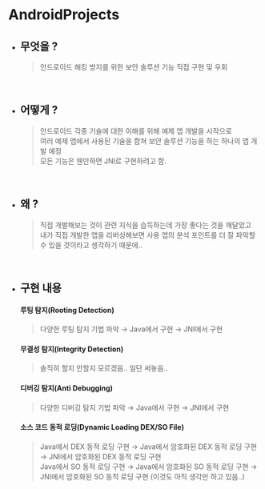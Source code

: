 # AndroidProjects

* ## 무엇을 ?
  > 안드로이드 해킹 방지를 위한 보안 솔루션 기능 직접 구현 및 우회

&nbsp;
* ## 어떻게 ?
  > 안드로이드 각종 기술에 대한 이해를 위해 예제 앱 개발을 시작으로  
  > 여러 예제 앱에서 사용된 기술을 합쳐 보안 솔루션 기능을 하는 하나의 앱 개발 예정  
  > 모든 기능은 웬만하면 JNI로 구현하려고 함.

&nbsp;
* ## 왜 ?
  > 직접 개발해보는 것이 관련 지식을 습득하는데 가장 좋다는 것을 깨달았고  
  > 내가 직접 개발한 앱을 리버싱해보면 사용 앱의 분석 포인트를 더 잘 파악할 수 있을 것이라고 생각하기 때문에..  

&nbsp;
* ## 구현 내용
  #### 루팅 탐지(Rooting Detection)  
  > 다양한 루팅 탐지 기법 파악 → Java에서 구현 → JNI에서 구현  
  
  #### 무결성 탐지(Integrity Detection)  
  > 솔직히 할지 안할지 모르겠음.. 일단 써놓음..  
  
  #### 디버깅 탐지(Anti Debugging)  
  > 다양한 디버깅 탐지 기법 파악 → Java에서 구현 → JNI에서 구현  
  
  #### 소스 코드 동적 로딩(Dynamic Loading DEX/SO File)  
  > Java에서 DEX 동적 로딩 구현 → Java에서 암호화된 DEX 동적 로딩 구현 → JNI에서 암호화된 DEX 동적 로딩 구현  
  > Java에서 SO 동적 로딩 구현 → Java에서 암호화된 SO 동적 로딩 구현 → JNI에서 암호화된 SO 동적 로딩 구현 (이것도 아직 생각만 하고 있음..)  
  
